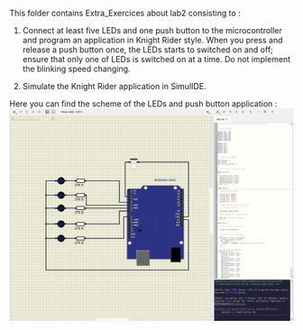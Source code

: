 This folder contains Extra_Exercices about lab2 consisting to :

1.  Connect at least five LEDs and one push button to the microcontroller and program an application in Knight Rider style. 
When you press and release a push button once, the LEDs starts to switched on and off; ensure that only one of LEDs is switched on at a time. 
Do not implement the blinking speed changing.

2.  Simulate the Knight Rider application in SimulIDE.


Here you can find the scheme of the LEDs and push button application :
![scheme of the LEDs and push button application](https://raw.githubusercontent.com/Rayou01/digitals-electronics-2/main/PlatformIO/Projects/lab2-gpio_library/test/Extra_Exercices/lab2_LEDs_and_push_button.png)
